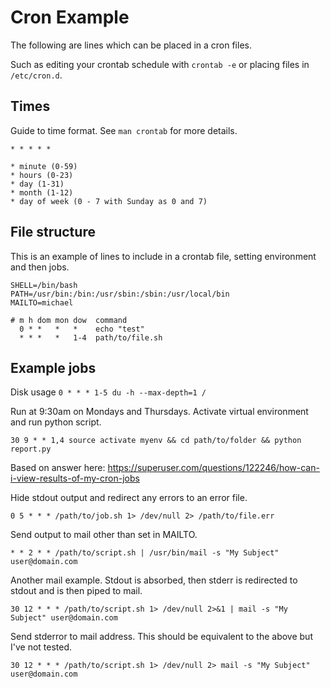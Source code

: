 # Cron Example

The following are lines which can be placed in a cron files.

Such as editing your crontab schedule with `crontab -e` or placing files in `/etc/cron.d`.

## Times

Guide to time format. See `man crontab` for more details.
```
* * * * *

* minute (0-59)
* hours (0-23)
* day (1-31)
* month (1-12)
* day of week (0 - 7 with Sunday as 0 and 7)
```

## File structure

This is an example of lines to include in a crontab file, setting environment and then jobs.
```
SHELL=/bin/bash
PATH=/usr/bin:/bin:/usr/sbin:/sbin:/usr/local/bin
MAILTO=michael

# m h dom mon dow  command
  0 * *   *   *    echo "test"
  * * *   *   1-4  path/to/file.sh

```

## Example jobs

Disk usage
`0 * * * 1-5 du -h --max-depth=1 /`

Run at 9:30am on Mondays and Thursdays. Activate virtual environment and run python script.

`30 9 * * 1,4 source activate myenv && cd path/to/folder && python report.py`

Based on answer here: https://superuser.com/questions/122246/how-can-i-view-results-of-my-cron-jobs

Hide stdout output and redirect any errors to an error file. 

`0 5 * * * /path/to/job.sh 1> /dev/null 2> /path/to/file.err`

Send output to mail other than set in MAILTO.

`* * 2 * * /path/to/script.sh | /usr/bin/mail -s "My Subject" user@domain.com`

Another mail example. Stdout is absorbed, then stderr is redirected to stdout and is then piped to mail.

`30 12 * * * /path/to/script.sh 1> /dev/null 2>&1 | mail -s "My Subject" user@domain.com`

Send stderror to mail address. This should be equivalent to the above but I've not tested. 

`30 12 * * * /path/to/script.sh 1> /dev/null 2> mail -s "My Subject" user@domain.com`
